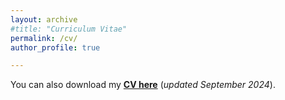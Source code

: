 ```yaml
---
layout: archive
#title: "Curriculum Vitae"
permalink: /cv/
author_profile: true

---
```


You can also download my [**CV here**](../files/Shaoqin_Tang_CV.pdf) (*updated September 2024*).


<object data="../files/Pan_Chen_CV.pdf" width="1000" height="1000" type='application/pdf'></object>
